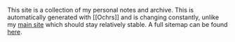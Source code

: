 This site is a collection of my personal notes and archive.  This is automatically generated with [[Ochrs]] and is changing constantly, unlike my [main site](https://zachmanson.com) which should stay relatively stable.  A full sitemap can be found [here](/404.html).